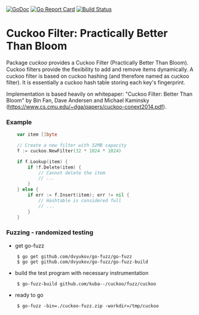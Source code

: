[![GoDoc](https://godoc.org/github.com/kuba--/cuckoo?status.svg)](http://godoc.org/github.com/kuba--/cuckoo)
[![Go Report Card](https://goreportcard.com/badge/github.com/kuba--/cuckoo#)](https://goreportcard.com/report/github.com/kuba--/cuckoo)
[![Build Status](https://github.com/kuba--/cuckoo/workflows/build/badge.svg)](https://github.com/kuba--/cuckoo/actions?query=workflow%3Abuild)

# Cuckoo Filter: Practically Better Than Bloom
Package _cuckoo_ provides a Cuckoo Filter (Practically Better Than Bloom).
Cuckoo filters provide the ﬂexibility to add and remove items dynamically.
A cuckoo filter is based on cuckoo hashing (and therefore named as cuckoo filter).
It is essentially a cuckoo hash table storing each key's fingerprint.

Implementation is based heavily on whitepaper: "Cuckoo Filter: Better Than Bloom" by Bin Fan, Dave Andersen and Michael Kaminsky
(https://www.cs.cmu.edu/~dga/papers/cuckoo-conext2014.pdf).

### Example
```go
    var item []byte

    // Create a new filter with 32MB capacity
    f := cuckoo.NewFilter(32 * 1024 * 1024)

    if f.Lookup(item) {
        if !f.Delete(item) {
            // Cannot delete the item
            // ...
        }
    } else {
        if err := f.Insert(item); err != nil {
            // Hashtable is considered full
            // ...
        }
    }
```

### Fuzzing - randomized testing
- get go-fuzz
```
    $ go get github.com/dvyukov/go-fuzz/go-fuzz
    $ go get github.com/dvyukov/go-fuzz/go-fuzz-build
```

- build the test program with necessary instrumentation
```
    $ go-fuzz-build github.com/kuba--/cuckoo/fuzz/cuckoo
```

- ready to go
```
    $ go-fuzz -bin=./cuckoo-fuzz.zip -workdir=/tmp/cuckoo
```

